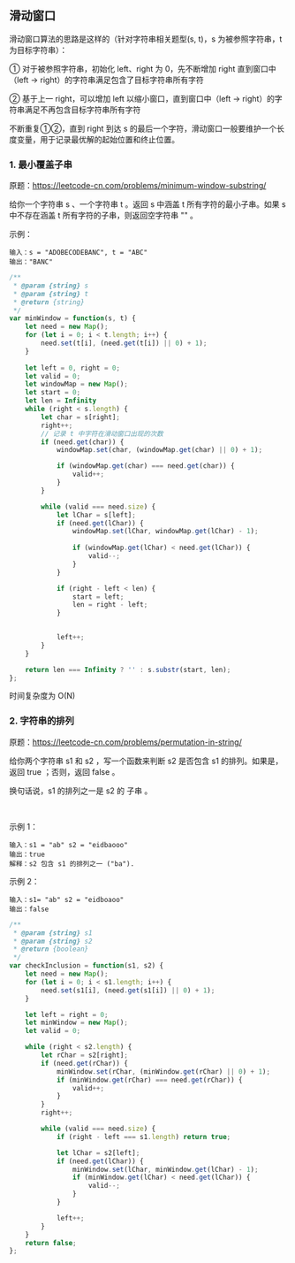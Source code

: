 ## 滑动窗口

滑动窗口算法的思路是这样的（针对字符串相关题型(s, t)，s 为被参照字符串，t 为目标字符串）：

① 对于被参照字符串，初始化 left、right 为 0，先不断增加 right 直到窗口中（left -> right）的字符串满足包含了目标字符串所有字符

② 基于上一 right，可以增加 left 以缩小窗口，直到窗口中（left -> right）的字符串满足不再包含目标字符串所有字符

不断重复①②，直到 right 到达 s 的最后一个字符，滑动窗口一般要维护一个长度变量，用于记录最优解的起始位置和终止位置。

### 1. 最小覆盖子串

原题：https://leetcode-cn.com/problems/minimum-window-substring/

给你一个字符串 s 、一个字符串 t 。返回 s 中涵盖 t 所有字符的最小子串。如果 s 中不存在涵盖 t 所有字符的子串，则返回空字符串 "" 。

示例：
```
输入：s = "ADOBECODEBANC", t = "ABC"
输出："BANC"
```

```js
/**
 * @param {string} s
 * @param {string} t
 * @return {string}
 */
var minWindow = function(s, t) {
    let need = new Map();
    for (let i = 0; i < t.length; i++) {
        need.set(t[i], (need.get(t[i]) || 0) + 1);
    }
    
    let left = 0, right = 0;
    let valid = 0;
    let windowMap = new Map(); 
    let start = 0;
    let len = Infinity
    while (right < s.length) {
        let char = s[right];
        right++;
        // 记录 t 中字符在滑动窗口出现的次数
        if (need.get(char)) {
            windowMap.set(char, (windowMap.get(char) || 0) + 1);

            if (windowMap.get(char) === need.get(char)) {
                valid++;
            }
        }

        while (valid === need.size) {
            let lChar = s[left];
            if (need.get(lChar)) {
                windowMap.set(lChar, windowMap.get(lChar) - 1);
                
                if (windowMap.get(lChar) < need.get(lChar)) {
                    valid--;
                }
            }

            if (right - left < len) {
                start = left;
                len = right - left;
            }
            

            left++;
        }
    }

    return len === Infinity ? '' : s.substr(start, len);
};
```

时间复杂度为 O(N)

### 2. 字符串的排列

原题：https://leetcode-cn.com/problems/permutation-in-string/

给你两个字符串 s1 和 s2 ，写一个函数来判断 s2 是否包含 s1 的排列。如果是，返回 true ；否则，返回 false 。

换句话说，s1 的排列之一是 s2 的 子串 。

 

示例 1：
```
输入：s1 = "ab" s2 = "eidbaooo"
输出：true
解释：s2 包含 s1 的排列之一 ("ba").
```
示例 2：
```
输入：s1= "ab" s2 = "eidboaoo"
输出：false
```

```js
/**
 * @param {string} s1
 * @param {string} s2
 * @return {boolean}
 */
var checkInclusion = function(s1, s2) {
    let need = new Map();
    for (let i = 0; i < s1.length; i++) {
        need.set(s1[i], (need.get(s1[i]) || 0) + 1);
    }

    let left = right = 0;
    let minWindow = new Map();
    let valid = 0;

    while (right < s2.length) {
        let rChar = s2[right];
        if (need.get(rChar)) {
            minWindow.set(rChar, (minWindow.get(rChar) || 0) + 1);
            if (minWindow.get(rChar) === need.get(rChar)) {
                valid++;
            }
        }
        right++;

        while (valid === need.size) {
            if (right - left === s1.length) return true;

            let lChar = s2[left];
            if (need.get(lChar)) {
                minWindow.set(lChar, minWindow.get(lChar) - 1);
                if (minWindow.get(lChar) < need.get(lChar)) {
                    valid--;
                }
            }

            left++;
        }
    }
    return false;
};
```
